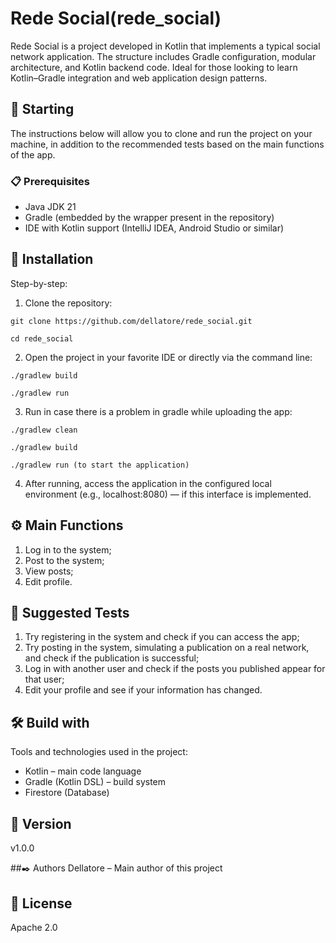 # Rede Social(rede_social) 
Rede Social is a project developed in Kotlin that implements a typical social network application. The structure includes Gradle configuration, modular architecture, and Kotlin backend code. Ideal for those looking to learn Kotlin–Gradle integration and web application design patterns.

## 🚀 Starting
The instructions below will allow you to clone and run the project on your machine, in addition to the recommended tests based on the main functions of the app.

### 📋 Prerequisites
- Java JDK 21
- Gradle (embedded by the wrapper present in the repository)
- IDE with Kotlin support (IntelliJ IDEA, Android Studio or similar)


## 🔧 Installation
Step-by-step: 

1. Clone the repository:
```
git clone https://github.com/dellatore/rede_social.git
```
```
cd rede_social
```
2. Open the project in your favorite IDE or directly via the command line:
```
./gradlew build
```
```
./gradlew run
```
3. Run in case there is a problem in gradle while uploading the app:
```
./gradlew clean
```
```
./gradlew build
```
```
./gradlew run (to start the application)
```
4. After running, access the application in the configured local environment (e.g., localhost:8080) — if this interface is implemented.

## ⚙️ Main Functions
1. Log in to the system;
2. Post to the system;
3. View posts;
4. Edit profile.

## 🔩 Suggested Tests
1. Try registering in the system and check if you can access the app;
2. Try posting in the system, simulating a publication on a real network, and check if the publication is successful;
3. Log in with another user and check if the posts you published appear for that user;
4. Edit your profile and see if your information has changed.

## 🛠️ Build with
Tools and technologies used in the project:

- Kotlin – main code language
- Gradle (Kotlin DSL) – build system
- Firestore (Database)
  
## 📌 Version
v1.0.0

##✒️ Authors
Dellatore – Main author of this project

## 📄 License
Apache 2.0
